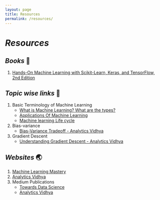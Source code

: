 ```yaml
---
layout: page
title: Resources
permalink: /resources/
---
```

# ***Resources***
## ***Books*** :blue_book:
<ol>
 <li><a href="https://www.oreilly.com/library/view/hands-on-machine-learning/9781492032632/">Hands-On Machine Learning with Scikit-Learn, Keras, and TensorFlow, 2nd Edition</a></li>
</ol>

## ***Topic wise links*** :link:
<ol>
 <li><a>Basic Terminology of Machine Learning</a>
  <ul>
   <li><a href="https://www.javatpoint.com/machine-learning">What is Machine Learning? What are the types?</a></li>
   <li><a href="https://www.javatpoint.com/applications-of-machine-learning">Applications Of Machine Learning</a></li>
   <li><a href="https://www.javatpoint.com/machine-learning-life-cycle">Machine learning Life cycle</a></li>
  </ul>
 </li>
 
  <li><a>Bias-variance</a>
  <ul>
   <li><a href="https://medium.com/analytics-vidhya/bias-variance-tradeoff-b4c6c181030d">Bias-Variance Tradeoff - Analytics Vidhya</a></li>
  </ul>
 </li>

  <li><a>Gradient Descent</a>
  <ul>
   <li><a href="https://medium.com/analytics-vidhya/gradient-descent-and-beyond-ef5cbcc4d83e">Understanding Gradient Descent - Analytics Vidhya</a></li>
  </ul>
 </li>
</ol>

## ***Websites*** :earth_asia:
<ol>
 <li><a href="https://machinelearningmastery.com/">Machine Learning Mastery</a></li>
 <li><a href="https://www.analyticsvidhya.com/blog/?utm_source=feed">Analytics Vidhya</a></li>
 <li><a>Medium Publications</a>
 <ul>
  <li><a href="https://towardsdatascience.com/">Towards Data Science</a></li>
  <li><a href="https://medium.com/analytics-vidhya">Analytics Vidhya</a></li>
 </ul>
</li>
</ol>